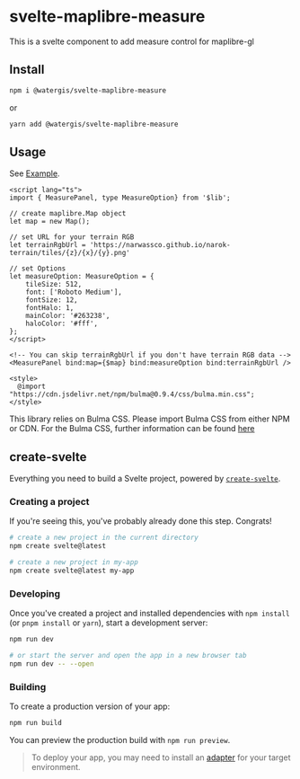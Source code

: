 # svelte-maplibre-measure

This is a svelte component to add measure control for maplibre-gl

## Install

```zsh
npm i @watergis/svelte-maplibre-measure
```

or

```zsh
yarn add @watergis/svelte-maplibre-measure
```

## Usage

See [Example](./src/example).

```svelte
<script lang="ts">
import { MeasurePanel, type MeasureOption} from '$lib';

// create maplibre.Map object
let map = new Map();

// set URL for your terrain RGB
let terrainRgbUrl = 'https://narwassco.github.io/narok-terrain/tiles/{z}/{x}/{y}.png'

// set Options
let measureOption: MeasureOption = {
    tileSize: 512,
    font: ['Roboto Medium'],
    fontSize: 12,
    fontHalo: 1,
    mainColor: '#263238',
    haloColor: '#fff',
};
</script>

<!-- You can skip terrainRgbUrl if you don't have terrain RGB data -->
<MeasurePanel bind:map={$map} bind:measureOption bind:terrainRgbUrl />

<style>
  @import "https://cdn.jsdelivr.net/npm/bulma@0.9.4/css/bulma.min.css";
</style>
```

This library relies on Bulma CSS. Please import Bulma CSS from either NPM or CDN. For the Bulma CSS, further information can be found [here](https://bulma.io/documentation/overview/start/)

## create-svelte

Everything you need to build a Svelte project, powered by [`create-svelte`](https://github.com/sveltejs/kit/tree/master/packages/create-svelte).

### Creating a project

If you're seeing this, you've probably already done this step. Congrats!

```bash
# create a new project in the current directory
npm create svelte@latest

# create a new project in my-app
npm create svelte@latest my-app
```

### Developing

Once you've created a project and installed dependencies with `npm install` (or `pnpm install` or `yarn`), start a development server:

```bash
npm run dev

# or start the server and open the app in a new browser tab
npm run dev -- --open
```

### Building

To create a production version of your app:

```bash
npm run build
```

You can preview the production build with `npm run preview`.

> To deploy your app, you may need to install an [adapter](https://kit.svelte.dev/docs/adapters) for your target environment.
